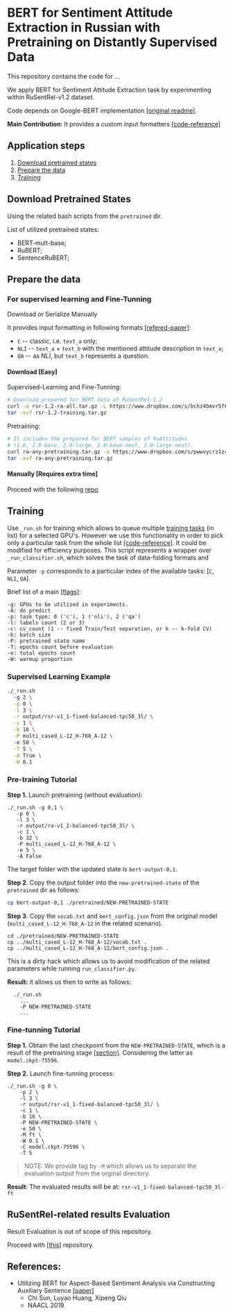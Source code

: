 # BERT for Sentiment Attitude Extraction in Russian with Pretraining on Distantly Supervised Data

This repository contains the code for ...

We apply BERT for Sentiment Attitude Extraction task by experimenting within RuSentRel-v1.2 dataset.

Code depends on Google-BERT implementation [[original readme]](README-BERT.md).

**Main Contribution**: It provides a custom input formatters [[code-reference]](https://github.com/nicolay-r/bert-for-attitude-extraction-with-ds/blob/abert-release/sae/processors.py)

## Application steps

1. [Download pretrained states](#download-pretrained-states)
2. [Prepare the data](#prepare-the-data)
3. [Training](#training)

## Download Pretrained States

Using the related bash scripts from the `pretrained` dir.

List of utilized pretrained states:
* BERT-mult-base;
* RuBERT;
* SentenceRuBERT;

## Prepare the data

### For supervised learning and Fine-Tunning

Download or Serialize Manually

It provides input formatting in following formats [[refered-paper]](https://arxiv.org/pdf/1903.09588.pdf):
* `C` -- classic, i.e. `text_a` only;
* `NLI` -- `text_a` + `text_b` with the mentioned attitude description in `text_a`;
* `QA` -- as NLI, but `text_b` represents a question.

#### Download [Easy]

Supervised-Learning and Fine-Tunning:
```sh
# Download prepared for BERT data of RuSentRel-1.2
curl -o rsr-1.2-ra-all.tar.gz -L https://www.dropbox.com/s/bchz4bmvr5f6cod/rsr-1.2-training.tar.gz?dl=1
tar -xvf rsr-1.2-training.tar.gz
```
Pretraining:
```sh
# It includes the prepared for BERT samples of RuAttitudes 
# (1.0, 2.0-base, 2.0-large, 2.0-base-neut, 2.0-large-neut).
curl ra-any-pretraining.tar.gz -o https://www.dropbox.com/s/pwwvycrz1z401si/ra-any-pretraining.tar.gz?dl=1
tar -xvf ra-any-pretraining.tar.gz
```

#### Manually [Requires extra time]

Proceed with the following [repo](https://github.com/nicolay-r/language-model-utils-for-attitude-extraction)


## Training

Use `_run.sh` for training which allows to queue multiple 
[training tasks](https://github.com/nicolay-r/bert-for-attitude-extraction-with-ds/blob/abert-release/_training_tasks.sh)
(in list) for a selected GPU's.
However we use this functionality in order to pick only a particular task from the whole list 
[[code-reference]](https://github.com/nicolay-r/bert-for-attitude-extraction-with-ds/blob/fd1331d8caad63681cacc713678f7fc429f8c180/_run.sh#L126).
It could be modified for efficiency purposes.
This script represents a wrapper over `_run_classifier.sh`, which solves the task of data-folding formats and  

Parameter `-p` corresponds to a particular index of the available tasks: [`C`, `NLI`, `QA`].

Brief list of a main 
[[flags]](https://github.com/nicolay-r/bert-for-attitude-extraction-with-ds/blob/abert-release/_run.sh): 
```
-g: GPUs to be utilized in experiments.
-A: do predict
-p: task type: 0 ('c'), 1 ('nli'), 2 ('qa')
-l: labels count (2 or 3)
-c: cv_count (1 -- fixed Train/Test separation, or k -- k-fold CV)
-b: batch size
-P: pretrained state name
-T: epochs count before evaluation
-e: total epochs count
-W: warmup proportion
```

### Supervised Learning Example

```sh
./_run.sh 
  -g 2 \
  -p 0 \
  -l 3 \
  -r output/rsr-v1_1-fixed-balanced-tpc50_3l/ \
  -c 1 \
  -b 16 \
  -P multi_cased_L-12_H-768_A-12 \ 
  -e 50 \
  -T 5 \
  -A True \
  -W 0.1
```

### Pre-training Tutorial

**Step 1.** Launch pretraining (without evaluation):
```
./_run.sh -g 0,1 \
   -p 0 \
   -l 3 \
   -r output/ra-v1_2-balanced-tpc50_3l/ \
   -c 1 \
   -b 32 \
   -P multi_cased_L-12_H-768_A-12 \
   -e 5 \
   -A False
```
The target folder with the updated state is `bert-output-0,1`.

**Step 2**. Copy the output folder into the `new-pretrained-state` of the `pretrained` dir as follows:
```sh
cp bert-output-0,1 ./pretrained/NEW-PRETRAINED-STATE
```

**Step 3**. Copy the `vocab.txt` and `bert_config.json` from the original model (`multi_cased_L-12_H-768_A-12` in the related scenario).
```
cd ./pretrained/NEW-PRETRAINED-STATE
cp ../multi_cased_L-12_H-768_A-12/vocab.txt .
cp ../multi_cased_L-12_H-768_A-12/bert_config.json .
``` 
This is a dirty hack which allows us to avoid modification of the related parameters while running `run_classifier.py`.

**Result:** it allows us then to write as follows:
```
  ./_run.sh 
    ...
    -P NEW-PRETRAINED-STATE
    ...
```

### Fine-tunning Tutorial
**Step 1.** Obtain the last checkpoint from the `NEW-PRETRAINED-STATE`, which is a result of the pretraining stage [[section]](#pre-training-tutorial).
Considering the latter as `model.ckpt-75596`.

**Step 2.** Launch fine-tunning process:
```
./_run.sh -g 0 \
	-p 2 \
	-l 3 \
	-r output/rsr-v1_1-fixed-balanced-tpc50_3l/ \
	-c 1 \
	-b 16 \
	-P NEW-PRETRAINED-STATE \
	-e 50 \
	-M ft \
	-W 0.1 \
	-C model.ckpt-75596 \
	-T 5
```
> NOTE: We provide tag by `-M` which allows us to separate the evaluation output from the orginal directory.

**Result**: The evaluated results will be at: `rsr-v1_1-fixed-balanced-tpc50_3l-ft`

## RuSentRel-related results Evaluation 

Result Evaluation is out of scope of this repository.

Proceed with [[this]](https://github.com/nicolay-r/language-model-utils-for-attitude-extraction) repository.

## References:

* Utilizing BERT for Aspect-Based Sentiment Analysis via Constructing Auxiliary Sentence [[paper]](https://arxiv.org/abs/1903.09588)
	* Chi Sun, Luyao Huang, Xipeng Qiu
	* NAACL 2019
